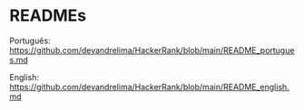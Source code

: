 # READMEs

Português: <https://github.com/devandrelima/HackerRank/blob/main/README_portugues.md>

English: <https://github.com/devandrelima/HackerRank/blob/main/README_english.md>
